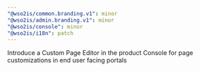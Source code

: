 ```yaml
---
"@wso2is/common.branding.v1": minor
"@wso2is/admin.branding.v1": minor
"@wso2is/console": minor
"@wso2is/i18n": patch
---
```


Introduce a Custom Page Editor in the product Console for page customizations in end user facing portals
